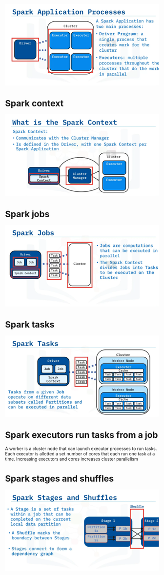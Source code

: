 ![image]( ./spark_architecture.png)

# Spark context

![image](./context.png)

# Spark jobs

![image](./jobs.png)

# Spark tasks

![image](./tasks.png)

# Spark executors run tasks from a job

A worker is a cluster node that can launch executor processes to run tasks.
Each executor is allotted a set number of cores that each run one task at a time.
Increasing executors and cores increases cluster parallelism

# Spark stages and shuffles

![image](./shuffle.png)
